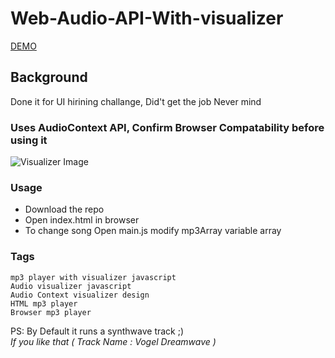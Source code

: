 # Web-Audio-API-With-visualizer

[DEMO](https://shivashanmugam.github.io/Web-Audio-API-With-visualizer/)

## Background
Done it for UI hirining challange, 
Did't get the job
Never mind

### Uses AudioContext API, Confirm Browser Compatability before using it

![Visualizer Image](https://image.ibb.co/fper8n/webaudio.png)

### Usage
* Download the repo
* Open index.html in browser
* To change song Open main.js modify mp3Array variable array 
 
### Tags  
`mp3 player with visualizer javascript`  
`Audio visualizer javascript`  
`Audio Context visualizer design`  
`HTML mp3 player`  
`Browser mp3 player`  

PS: By Default it runs a synthwave track  ;)   
_If you like that  ( Track Name : Vogel Dreamwave )_

